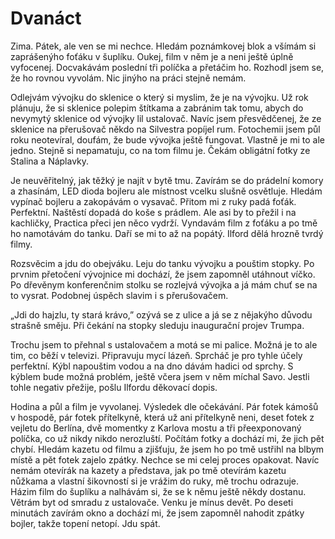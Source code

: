 # Dvanáct

Zima. Pátek, ale ven se mi nechce. Hledám poznámkovej blok a všímám si zaprášenýho foťáku v šuplíku. Oukej, film v něm je a neni ještě úplně vyfocenej. Docvakávám poslední tři políčka a přetáčim ho. Rozhodl jsem se, že ho rovnou vyvolám. Nic jinýho na práci stejně nemám.

Odlejvám vývojku do sklenice o který si myslim, že je na vývojku. Už rok plánuju, že si sklenice polepim štítkama a zabránim tak tomu, abych do nevymytý sklenice od vývojky lil ustalovač. Navíc jsem přesvědčenej, že ze sklenice na přerušovač někdo na Silvestra popíjel rum. Fotochemii jsem půl roku neotevíral, doufám, že bude vývojka ještě fungovat. Vlastně je mi to ale jedno. Stejně si nepamatuju, co na tom filmu je. Čekám obligátní fotky ze Stalina a Náplavky.

Je neuvěřitelný, jak těžký je najít v bytě tmu. Zavírám se do prádelní komory a zhasínám, LED dioda bojleru ale místnost vcelku slušně osvětluje. Hledám vypínač bojleru a zakopávám o vysavač. Přitom mi z ruky padá foťák. Perfektní. Naštěstí dopadá do koše s prádlem. Ale asi by to přežil i na kachličky, Practica přeci jen něco vydrží. Vyndavám film z foťáku a po tmě ho namotávám do tanku. Daří se mi to až na popátý. Ilford dělá hrozně tvrdý filmy.

Rozsvěcim a jdu do obejváku. Leju do tanku vývojku a pouštim stopky. Po prvnim přetočení vývojnice mi dochází, že jsem zapomněl utáhnout víčko. Po dřevěnym konferenčnim stolku se rozlejvá vývojka a já mám chuť se na to vysrat. Podobnej úspěch slavim i s přerušovačem.

„Jdi do hajzlu, ty stará krávo,” ozývá se z ulice a já se z nějakýho důvodu strašně směju. Při čekání na stopky sleduju inaugurační projev Trumpa.

Trochu jsem to přehnal s ustalovačem a motá se mi palice. Možná je to ale tim, co běží v televizi. Připravuju mycí lázeň. Sprcháč je pro tyhle účely perfektní. Kýbl napouštim vodou a na dno dávám hadici od sprchy. S kýblem bude možná problém, ještě včera jsem v něm míchal Savo. Jestli tohle negativ přežije, pošlu Ilfordu děkovací dopis.

Hodina a půl a film je vyvolanej. Výsledek dle očekávání. Pár fotek kámošů v hospodě, pár fotek přítelkyně, která už ani přítelkyně neni, deset fotek z vejletu do Berlína, dvě momentky z Karlova mostu a tři přeexponovaný políčka, co už nikdy nikdo nerozluští. Počítám fotky a dochází mi, že jich pět chybí. Hledám kazetu od filmu a zjišťuju, že jsem ho po tmě ustřihl na blbym místě a pět fotek zajelo zpátky. Nechce se mi celej proces opakovat. Navíc nemám otevírák na kazety a představa, jak po tmě otevírám kazetu nůžkama a vlastní šikovností si je vrážim do ruky, mě trochu odrazuje. Házim film do šuplíku a nalhávám si, že se k němu ještě někdy dostanu. Větrám byt od smradu z ustalovače. Venku je mínus devět. Po deseti minutách zavírám okno a dochází mi, že jsem zapomněl nahodit zpátky bojler, takže topení netopí. Jdu spát.
